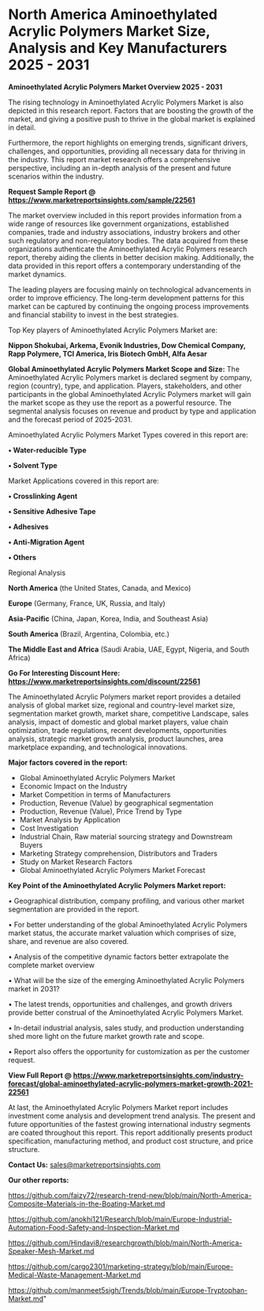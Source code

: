 # North America Aminoethylated Acrylic Polymers Market Size, Analysis and Key Manufacturers 2025 - 2031

<Strong> Aminoethylated Acrylic Polymers Market Overview 2025 - 2031</strong>

The rising technology in Aminoethylated Acrylic Polymers Market is also depicted in this research report. Factors that are boosting the growth of the market, and giving a positive push to thrive in the global market is explained in detail.

Furthermore, the report highlights on emerging trends, significant drivers, challenges, and opportunities, providing all necessary data for thriving in the industry. This report market research offers a comprehensive perspective, including an in-depth analysis of the present and future scenarios within the industry.

<strong>Request Sample Report @ <a href=https://www.marketreportsinsights.com/sample/22561>https://www.marketreportsinsights.com/sample/22561</a></strong>

The market overview included in this report provides information from a wide range of resources like government organizations, established companies, trade and industry associations, industry brokers and other such regulatory and non-regulatory bodies. The data acquired from these organizations authenticate the Aminoethylated Acrylic Polymers research report, thereby aiding the clients in better decision making. Additionally, the data provided in this report offers a contemporary understanding of the market dynamics.

The leading players are focusing mainly on technological advancements in order to improve efficiency. The long-term development patterns for this market can be captured by continuing the ongoing process improvements and financial stability to invest in the best strategies.

Top Key players of Aminoethylated Acrylic Polymers Market are:

<strong>Nippon Shokubai, Arkema, Evonik Industries, Dow Chemical Company, Rapp Polymere, TCI America, Iris Biotech GmbH, Alfa Aesar</strong>

<strong><b>Global Aminoethylated Acrylic Polymers Market Scope and Size:</b></strong>
The Aminoethylated Acrylic Polymers market is declared segment by company, region (country), type, and application. Players, stakeholders, and other participants in the global Aminoethylated Acrylic Polymers market will gain the market scope as they use the report as a powerful resource. The segmental analysis focuses on revenue and product by type and application and the forecast period of 2025-2031.

Aminoethylated Acrylic Polymers Market Types covered in this report are:

<strong>• Water-reducible Type

• Solvent Type</strong>

Market Applications covered in this report are:

<strong>• Crosslinking Agent

• Sensitive Adhesive Tape

• Adhesives

• Anti-Migration Agent

• Others</strong> 

Regional Analysis

<strong>North America</strong> (the United States, Canada, and Mexico)

<strong>Europe</strong> (Germany, France, UK, Russia, and Italy)

<strong>Asia-Pacific</strong> (China, Japan, Korea, India, and Southeast Asia)

<strong>South America</strong> (Brazil, Argentina, Colombia, etc.)

<strong>The Middle East and Africa</strong> (Saudi Arabia, UAE, Egypt, Nigeria, and South Africa)

<strong>Go For Interesting Discount Here: <a href=https://www.marketreportsinsights.com/discount/22561>https://www.marketreportsinsights.com/discount/22561</a></strong>

The Aminoethylated Acrylic Polymers market report provides a detailed analysis of global market size, regional and country-level market size, segmentation market growth, market share, competitive Landscape, sales analysis, impact of domestic and global market players, value chain optimization, trade regulations, recent developments, opportunities analysis, strategic market growth analysis, product launches, area marketplace expanding, and technological innovations.

<strong><b>Major factors covered in the report:</b></strong>
<ul>
  <li>Global Aminoethylated Acrylic Polymers Market </li>
  <li>Economic Impact on the Industry</li>
  <li>Market Competition in terms of Manufacturers</li>
  <li>Production, Revenue (Value) by geographical segmentation</li>
  <li>Production, Revenue (Value), Price Trend by Type</li>
  <li>Market Analysis by Application</li>
  <li>Cost Investigation</li>
  <li>Industrial Chain, Raw material sourcing strategy and Downstream Buyers</li>
  <li>Marketing Strategy comprehension, Distributors and Traders</li>
  <li>Study on Market Research Factors</li>
  <li>Global Aminoethylated Acrylic Polymers Market Forecast</li>
</ul>

<strong><b>Key Point of the Aminoethylated Acrylic Polymers Market report:</b></strong>

• Geographical distribution, company profiling, and various other market segmentation are provided in the report.

• For better understanding of the global Aminoethylated Acrylic Polymers market status, the accurate market valuation which comprises of size, share, and revenue are also covered.

• Analysis of the competitive dynamic factors better extrapolate the complete market overview

• What will be the size of the emerging Aminoethylated Acrylic Polymers market in 2031?

• The latest trends, opportunities and challenges, and growth drivers provide better construal of the Aminoethylated Acrylic Polymers Market.

• In-detail industrial analysis, sales study, and production understanding shed more light on the future market growth rate and scope.

• Report also offers the opportunity for customization as per the customer request.

<strong><b>View Full Report @ <a href=https://www.marketreportsinsights.com/industry-forecast/global-aminoethylated-acrylic-polymers-market-growth-2021-22561>https://www.marketreportsinsights.com/industry-forecast/global-aminoethylated-acrylic-polymers-market-growth-2021-22561</a></b></strong>


At last, the Aminoethylated Acrylic Polymers Market report includes investment come analysis and development trend analysis. The present and future opportunities of the fastest growing international industry segments are coated throughout this report. This report additionally presents product specification, manufacturing method, and product cost structure, and price structure.

<strong>Contact Us:</strong>
sales@marketreportsinsights.com

<strong>Our other reports:</strong>

<a href=https://github.com/faizy72/research-trend-new/blob/main/North-America-Composite-Materials-in-the-Boating-Market.md>https://github.com/faizy72/research-trend-new/blob/main/North-America-Composite-Materials-in-the-Boating-Market.md</a>

<a href=https://github.com/anokhi121/Research/blob/main/Europe-Industrial-Automation-Food-Safety-and-Inspection-Market.md>https://github.com/anokhi121/Research/blob/main/Europe-Industrial-Automation-Food-Safety-and-Inspection-Market.md</a>

<a href=https://github.com/Hindavi8/researchgrowth/blob/main/North-America-Speaker-Mesh-Market.md>https://github.com/Hindavi8/researchgrowth/blob/main/North-America-Speaker-Mesh-Market.md</a>

<a href=https://github.com/cargo2301/marketing-strategy/blob/main/Europe-Medical-Waste-Management-Market.md>https://github.com/cargo2301/marketing-strategy/blob/main/Europe-Medical-Waste-Management-Market.md</a>

<a href=https://github.com/manmeet5sigh/Trends/blob/main/Europe-Tryptophan-Market.md>https://github.com/manmeet5sigh/Trends/blob/main/Europe-Tryptophan-Market.md</a>"
